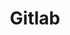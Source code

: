---
order: 2
title: Gitlab
link: https://gitlab.com/cleitonper/
icon:
  name: gitlab
  pack: fab
---